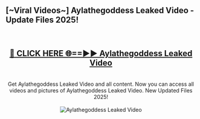 <h2>[~Viral Videos~] Aylathegoddess Leaked Video - Update Files 2025!</h2>
<br>
<div align="center">
<h2><a href="https://betterlinks.top/A2PfLJ" rel="nofollow">🔴 CLICK HERE 🌐==►► Aylathegoddess Leaked Video</a></h2>
<br>
Get Aylathegoddess Leaked Video and all content. Now you can access all videos and pictures of Aylathegoddess Leaked Video. New Updated Files 2025!
<br>
<br>
<a href="https://betterlinks.top/A2PfLJ" rel="nofollow" data-target="animated-image.originalLink"><img src="https://i.ibb.co.com/WyWwxjT/player-gif2.gif" alt="Aylathegoddess Leaked Video" style="max-width: 100%; display: inline-block;" data-target="animated-image.originalImage"></a>
</div>
<br>
